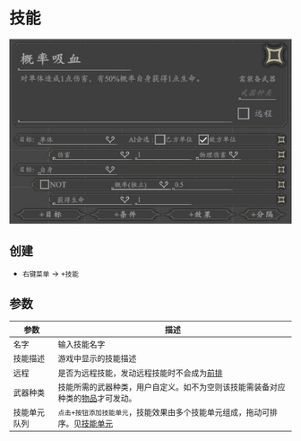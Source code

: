 # 技能
![技能](../../assets/spell.jpg)

## 创建
- `右键菜单` -> `+技能`

## 参数
| 参数 | 描述 |
| --- | ----------- |
| 名字 | 输入技能名字 |
| 技能描述 | 游戏中显示的技能描述 |
|远程| 是否为远程技能，发动远程技能时不会成为[前排](./combat.html#前排) |
| 武器种类 | 技能所需的武器种类，用户自定义。如不为空则该技能需装备对应种类的[物品](./item.html)才可发动。|
| 技能单元队列 | `点击+按钮添加技能单元`，技能效果由多个技能单元组成，拖动可排序。见[技能单元](./spell-unit.html) |
